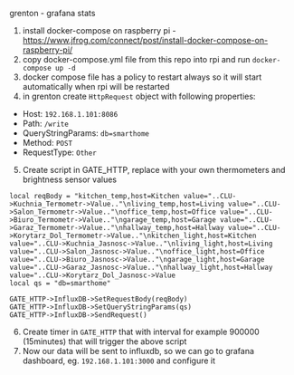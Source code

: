 grenton - grafana stats
1. install docker-compose on raspberry pi - https://www.jfrog.com/connect/post/install-docker-compose-on-raspberry-pi/
2. copy docker-compose.yml file from this repo into rpi and run `docker-compose up -d`
3. docker compose file has a policy to restart always so it will start automatically when rpi will be restarted
4. in grenton create `HttpRequest` object with following properties:
- Host: `192.168.1.101:8086`
- Path: `/write`
- QueryStringParams: `db=smarthome`
- Method: `POST`
- RequestType: `Other`
5. Create script in GATE_HTTP, replace with your own thermometers and brightness sensor values
```
local reqBody = "kitchen_temp,host=Kitchen value="..CLU->Kuchnia_Termometr->Value.."\nliving_temp,host=Living value="..CLU->Salon_Termometr->Value.."\noffice_temp,host=Office value="..CLU->Biuro_Termometr->Value.."\ngarage_temp,host=Garage value="..CLU->Garaz_Termometr->Value.."\nhallway_temp,host=Hallway value="..CLU->Korytarz_Dol_Termometr->Value.."\nkitchen_light,host=Kitchen value="..CLU->Kuchnia_Jasnosc->Value.."\nliving_light,host=Living value="..CLU->Salon_Jasnosc->Value.."\noffice_light,host=Office value="..CLU->Biuro_Jasnosc->Value.."\ngarage_light,host=Garage value="..CLU->Garaz_Jasnosc->Value.."\nhallway_light,host=Hallway value="..CLU->Korytarz_Dol_Jasnosc->Value
local qs = "db=smarthome"

GATE_HTTP->InfluxDB->SetRequestBody(reqBody)
GATE_HTTP->InfluxDB->SetQueryStringParams(qs)
GATE_HTTP->InfluxDB->SendRequest()
```
6. Create timer in `GATE_HTTP` that with interval for example 900000 (15minutes) that will trigger the above script
7. Now our data will be sent to influxdb, so we can go to grafana dashboard, eg. `192.168.1.101:3000` and configure it

